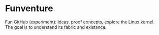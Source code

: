 # Funventure
Fun GitHub (experiment): Ideas, proof concepts, explore the Linux kernel. The goal is to understand its fabric and existance.
